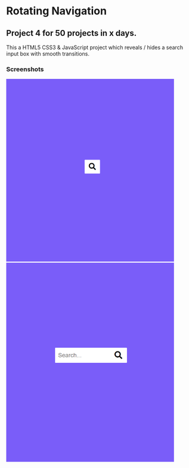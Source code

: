 # Rotating Navigation

## Project 4 for 50 projects in x days.

This a HTML5 CSS3 & JavaScript project which reveals / hides a search input box with smooth transitions.

### Screenshots

<img src='./images/screenshot-1.png' alt='screenshot at step 1' style='max-width: 450px;'>
<br>
<img src='./images/screenshot-2.png' alt='screenshot at step 2' style='max-width: 450px;'>
